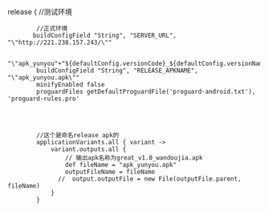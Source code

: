    release {
            //测试环境
          
            //正式环境
           buildConfigField "String", "SERVER_URL", "\"http://221.238.157.243/\""
  
          "\"apk_yunyou"+"${defaultConfig.versionCode}_${defaultConfig.versionName}"+".apk\""
            buildConfigField "String", "RELEASE_APKNAME", "\"apk_yunyou.apk\""
            minifyEnabled false
            proguardFiles getDefaultProguardFile('proguard-android.txt'), 'proguard-rules.pro'




            //这个是命名release apk的
            applicationVariants.all { variant ->
                variant.outputs.all {
                    // 输出apk名称为great_v1.0_wandoujia.apk
                    def fileName = "apk_yunyou.apk"
                    outputFileName = fileName
                  //  output.outputFile = new File(outputFile.parent, fileName)
                }
            }
